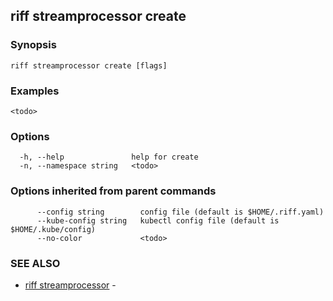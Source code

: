 ## riff streamprocessor create

<todo>

### Synopsis

<todo>

```
riff streamprocessor create [flags]
```

### Examples

```
<todo>
```

### Options

```
  -h, --help               help for create
  -n, --namespace string   <todo>
```

### Options inherited from parent commands

```
      --config string        config file (default is $HOME/.riff.yaml)
      --kube-config string   kubectl config file (default is $HOME/.kube/config)
      --no-color             <todo>
```

### SEE ALSO

* [riff streamprocessor](riff_streamprocessor.md)	 - <todo>

